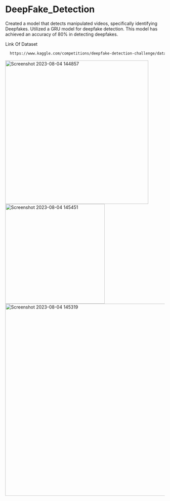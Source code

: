 # DeepFake_Detection
Created a model that detects manipulated videos, specifically identifying Deepfakes. Utilized a GRU model for deepfake detection. This model has achieved an accuracy of 80% in detecting deepfakes.

Link Of Dataset

```bash
  https://www.kaggle.com/competitions/deepfake-detection-challenge/data
```


<img width="452" alt="Screenshot 2023-08-04 144857" src="https://github.com/Nikhil-AKA-nick/DeepFake_Detection/assets/88368708/0ad0e976-4648-4f56-b52e-8f36d877fd26">


<img width="314" alt="Screenshot 2023-08-04 145451" src="https://github.com/Nikhil-AKA-nick/DeepFake_Detection/assets/88368708/e14ea0af-c69c-4e38-968c-a4839c8dd632">


<img width="605" alt="Screenshot 2023-08-04 145319" src="https://github.com/Nikhil-AKA-nick/DeepFake_Detection/assets/88368708/a830f77e-b370-4fa1-b947-da2311ea0853">



